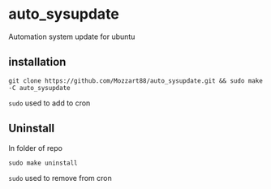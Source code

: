 # auto_sysupdate
Automation system update for ubuntu
## installation
```
git clone https://github.com/Mozzart88/auto_sysupdate.git && sudo make -C auto_sysupdate
```
`sudo` used to add to cron

## Uninstall 
In folder of repo
```
sudo make uninstall
```
`sudo` used to remove from cron
